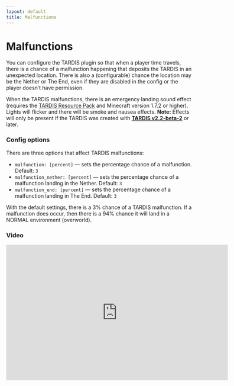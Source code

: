```yaml
---
layout: default
title: Malfunctions
---
```


# Malfunctions

You can configure the TARDIS plugin so that when a player time travels, there is
a chance of a malfunction happening that deposits the TARDIS in an unexpected location.
There is also a (configurable) chance the location may be the Nether or The End,
even if they are disabled in the config or the player doesn’t have permission.

When the TARDIS malfunctions, there is an emergency landing sound effect (requires
the [TARDIS Resource Pack](http://tardisjenkins.duckdns.org:8080/job/TARDIS-Resource-Pack/)
and Minecraft version 1.7.2 or higher). Lights will flicker and there will be
smoke and nausea effects. **Note:** Effects will only be present if the TARDIS was
created with **[TARDIS v2.2-beta-2](http://dev.bukkit.org/bukkit-plugins/tardis/files)** or later.

### Config options

There are three options that affect TARDIS malfunctions:

- `malfunction: [percent]` — sets the percentage chance of a malfunction. Default: `3`
- `malfunction_nether: [percent]` — sets the percentage chance of a malfunction landing in the Nether. Default: `3`
- `malfunction_end: [percent]` — sets the percentage chance of a malfunction landing in The End. Default: `3`

With the default settings, there is a 3% chance of a TARDIS malfunction. If a
malfunction does occur, then there is a 94% chance it will land in a NORMAL
environment (overworld).

### Video

<iframe src="https://player.vimeo.com/video/64443843" width="600" height="366" frameborder="0" webkitallowfullscreen mozallowfullscreen allowfullscreen></iframe>